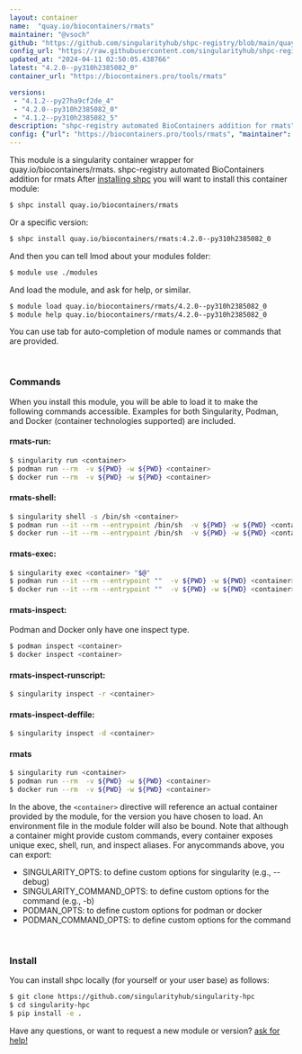 ```yaml
---
layout: container
name:  "quay.io/biocontainers/rmats"
maintainer: "@vsoch"
github: "https://github.com/singularityhub/shpc-registry/blob/main/quay.io/biocontainers/rmats/container.yaml"
config_url: "https://raw.githubusercontent.com/singularityhub/shpc-registry/main/quay.io/biocontainers/rmats/container.yaml"
updated_at: "2024-04-11 02:50:05.438766"
latest: "4.2.0--py310h2385082_0"
container_url: "https://biocontainers.pro/tools/rmats"

versions:
 - "4.1.2--py27ha9cf2de_4"
 - "4.2.0--py310h2385082_0"
 - "4.1.2--py310h2385082_5"
description: "shpc-registry automated BioContainers addition for rmats"
config: {"url": "https://biocontainers.pro/tools/rmats", "maintainer": "@vsoch", "description": "shpc-registry automated BioContainers addition for rmats", "latest": {"4.2.0--py310h2385082_0": "sha256:470aa164ed6ecc3715bf78ee9700b3e5659607faf99917a78a9a5def252a06ef"}, "tags": {"4.1.2--py27ha9cf2de_4": "sha256:fa9c99eee212bbb11275d6c19cb9a77667dcec12b70e46f39eef488b80007b41", "4.2.0--py310h2385082_0": "sha256:470aa164ed6ecc3715bf78ee9700b3e5659607faf99917a78a9a5def252a06ef", "4.1.2--py310h2385082_5": "sha256:ca1346fb4d436c9fb65f2c4bf64659422138c4acfaccc062142453367f49a767"}, "docker": "quay.io/biocontainers/rmats"}
---
```


This module is a singularity container wrapper for quay.io/biocontainers/rmats.
shpc-registry automated BioContainers addition for rmats
After [installing shpc](#install) you will want to install this container module:


```bash
$ shpc install quay.io/biocontainers/rmats
```

Or a specific version:

```bash
$ shpc install quay.io/biocontainers/rmats:4.2.0--py310h2385082_0
```

And then you can tell lmod about your modules folder:

```bash
$ module use ./modules
```

And load the module, and ask for help, or similar.

```bash
$ module load quay.io/biocontainers/rmats/4.2.0--py310h2385082_0
$ module help quay.io/biocontainers/rmats/4.2.0--py310h2385082_0
```

You can use tab for auto-completion of module names or commands that are provided.

<br>

### Commands

When you install this module, you will be able to load it to make the following commands accessible.
Examples for both Singularity, Podman, and Docker (container technologies supported) are included.

#### rmats-run:

```bash
$ singularity run <container>
$ podman run --rm  -v ${PWD} -w ${PWD} <container>
$ docker run --rm  -v ${PWD} -w ${PWD} <container>
```

#### rmats-shell:

```bash
$ singularity shell -s /bin/sh <container>
$ podman run --it --rm --entrypoint /bin/sh  -v ${PWD} -w ${PWD} <container>
$ docker run --it --rm --entrypoint /bin/sh  -v ${PWD} -w ${PWD} <container>
```

#### rmats-exec:

```bash
$ singularity exec <container> "$@"
$ podman run --it --rm --entrypoint ""  -v ${PWD} -w ${PWD} <container> "$@"
$ docker run --it --rm --entrypoint ""  -v ${PWD} -w ${PWD} <container> "$@"
```

#### rmats-inspect:

Podman and Docker only have one inspect type.

```bash
$ podman inspect <container>
$ docker inspect <container>
```

#### rmats-inspect-runscript:

```bash
$ singularity inspect -r <container>
```

#### rmats-inspect-deffile:

```bash
$ singularity inspect -d <container>
```



#### rmats

```bash
$ singularity run <container>
$ podman run --rm  -v ${PWD} -w ${PWD} <container>
$ docker run --rm  -v ${PWD} -w ${PWD} <container>
```


In the above, the `<container>` directive will reference an actual container provided
by the module, for the version you have chosen to load. An environment file in the
module folder will also be bound. Note that although a container
might provide custom commands, every container exposes unique exec, shell, run, and
inspect aliases. For anycommands above, you can export:

 - SINGULARITY_OPTS: to define custom options for singularity (e.g., --debug)
 - SINGULARITY_COMMAND_OPTS: to define custom options for the command (e.g., -b)
 - PODMAN_OPTS: to define custom options for podman or docker
 - PODMAN_COMMAND_OPTS: to define custom options for the command

<br>

### Install

You can install shpc locally (for yourself or your user base) as follows:

```bash
$ git clone https://github.com/singularityhub/singularity-hpc
$ cd singularity-hpc
$ pip install -e .
```

Have any questions, or want to request a new module or version? [ask for help!](https://github.com/singularityhub/singularity-hpc/issues)